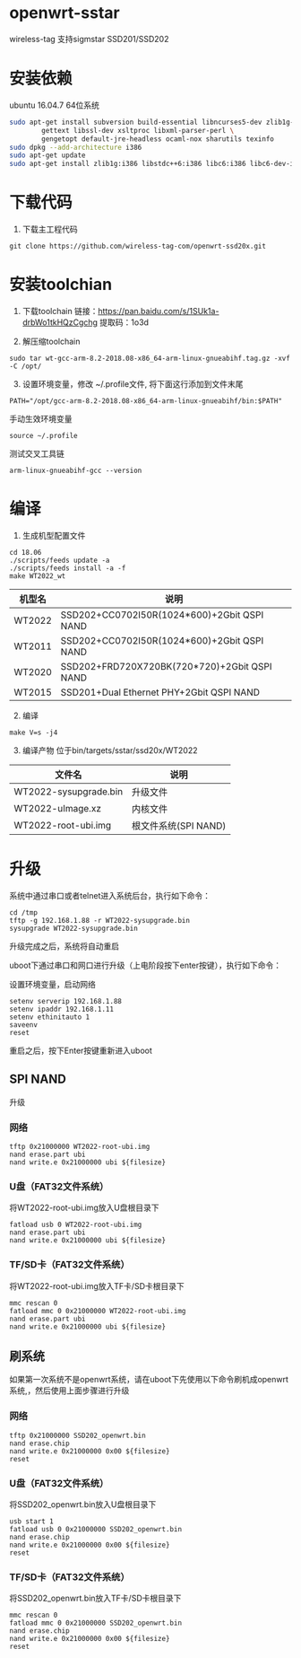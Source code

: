# openwrt-sstar
wireless-tag 支持sigmstar SSD201/SSD202

# 安装依赖
ubuntu 16.04.7 64位系统

````sh
sudo apt-get install subversion build-essential libncurses5-dev zlib1g-dev gawk git ccache \
		gettext libssl-dev xsltproc libxml-parser-perl \
		gengetopt default-jre-headless ocaml-nox sharutils texinfo
sudo dpkg --add-architecture i386
sudo apt-get update
sudo apt-get install zlib1g:i386 libstdc++6:i386 libc6:i386 libc6-dev-i386
````

# 下载代码
1. 下载主工程代码
```
git clone https://github.com/wireless-tag-com/openwrt-ssd20x.git
```

# 安装toolchian

1. 下载toolchain
链接：https://pan.baidu.com/s/1SUk1a-drbWo1tkHQzCgchg 
提取码：1o3d 

2.  解压缩toolchain

```
sudo tar wt-gcc-arm-8.2-2018.08-x86_64-arm-linux-gnueabihf.tag.gz -xvf -C /opt/
```

3. 设置环境变量，修改 ~/.profile文件, 将下面这行添加到文件末尾
```
PATH="/opt/gcc-arm-8.2-2018.08-x86_64-arm-linux-gnueabihf/bin:$PATH"
```

手动生效环境变量
```
source ~/.profile
```

测试交叉工具链
```
arm-linux-gnueabihf-gcc --version
```


# 编译

1. 生成机型配置文件

```
cd 18.06
./scripts/feeds update -a
./scripts/feeds install -a -f
make WT2022_wt
```

| 机型名 | 说明            |
| ------ | --------------- |
| WT2022 | SSD202+CC0702I50R(1024*600)+2Gbit QSPI NAND|
| WT2011 | SSD202+CC0702I50R(1024*600)+2Gbit QSPI NAND|
| WT2020 | SSD202+FRD720X720BK(720*720)+2Gbit QSPI NAND|
| WT2015 | SSD201+Dual Ethernet PHY+2Gbit QSPI NAND|

2. 编译

```
make V=s -j4
```

3. 编译产物
    位于bin/targets/sstar/ssd20x/WT2022

| 文件名                   | 说明                 |
| ------------------------ | -------------------- |
| WT2022-sysupgrade.bin    | 升级文件             |
| WT2022-uImage.xz         | 内核文件             |
| WT2022-root-ubi.img      | 根文件系统(SPI NAND) |


# 升级
系统中通过串口或者telnet进入系统后台，执行如下命令：

```
cd /tmp
tftp -g 192.168.1.88 -r WT2022-sysupgrade.bin
sysupgrade WT2022-sysupgrade.bin
```

升级完成之后，系统将自动重启

uboot下通过串口和网口进行升级（上电阶段按下enter按键），执行如下命令：

设置环境变量，启动网络

```
setenv serverip 192.168.1.88
setenv ipaddr 192.168.1.11
setenv ethinitauto 1
saveenv
reset
```

重启之后，按下Enter按键重新进入uboot

## SPI NAND
升级

### 网络

```
tftp 0x21000000 WT2022-root-ubi.img
nand erase.part ubi
nand write.e 0x21000000 ubi ${filesize}
```

### U盘（FAT32文件系统）
将WT2022-root-ubi.img放入U盘根目录下

```
fatload usb 0 WT2022-root-ubi.img
nand erase.part ubi
nand write.e 0x21000000 ubi ${filesize}
```

### TF/SD卡（FAT32文件系统）
将WT2022-root-ubi.img放入TF卡/SD卡根目录下

```
mmc rescan 0
fatload mmc 0 0x21000000 WT2022-root-ubi.img
nand erase.part ubi
nand write.e 0x21000000 ubi ${filesize}
```

## 刷系统
如果第一次系统不是openwrt系统，请在uboot下先使用以下命令刷机成openwrt系统,，然后使用上面步骤进行升级

### 网络

```
tftp 0x21000000 SSD202_openwrt.bin
nand erase.chip
nand write.e 0x21000000 0x00 ${filesize}
reset
```

### U盘（FAT32文件系统）
将SSD202_openwrt.bin放入U盘根目录下

```
usb start 1
fatload usb 0 0x21000000 SSD202_openwrt.bin
nand erase.chip
nand write.e 0x21000000 0x00 ${filesize}
reset
```

### TF/SD卡（FAT32文件系统）
将SSD202_openwrt.bin放入TF卡/SD卡根目录下

```
mmc rescan 0
fatload mmc 0 0x21000000 SSD202_openwrt.bin
nand erase.chip
nand write.e 0x21000000 0x00 ${filesize}
reset
```
